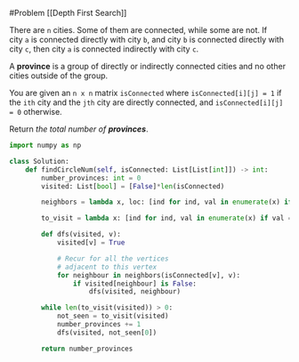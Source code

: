 #Problem 
[[Depth First Search]]

There are `n` cities. Some of them are connected, while some are not. If city `a` is connected directly with city `b`, and city `b` is connected directly with city `c`, then city `a` is connected indirectly with city `c`.

A **province** is a group of directly or indirectly connected cities and no other cities outside of the group.

You are given an `n x n` matrix `isConnected` where `isConnected[i][j] = 1` if the `ith` city and the `jth` city are directly connected, and `isConnected[i][j] = 0` otherwise.

Return _the total number of **provinces**_.

```python
import numpy as np

class Solution:
    def findCircleNum(self, isConnected: List[List[int]]) -> int:
        number_provinces: int = 0
        visited: List[bool] = [False]*len(isConnected)

        neighbors = lambda x, loc: [ind for ind, val in enumerate(x) if val == 1 and ind != loc]

        to_visit = lambda x: [ind for ind, val in enumerate(x) if val == False]

        def dfs(visited, v):
            visited[v] = True

            # Recur for all the vertices
            # adjacent to this vertex
            for neighbour in neighbors(isConnected[v], v):
                if visited[neighbour] is False:
                    dfs(visited, neighbour)

        while len(to_visit(visited)) > 0:
            not_seen = to_visit(visited)
            number_provinces += 1
            dfs(visited, not_seen[0])

        return number_provinces
```